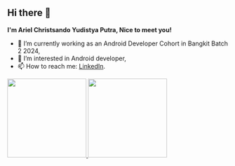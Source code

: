 ## Hi there 👋

**I'm Ariel Christsando Yudistya Putra, Nice to meet you!**  

- 🔭 I’m currently working as an Android Developer Cohort in Bangkit Batch 2 2024,
- 🌱 I’m interested in Android developer,
- 📫 How to reach me: [LinkedIn](www.linkedin.com/in/ariel-christsando-a5a940282).

<p align="left">
<a href="https://github.com/penuliscode">
  <img height="180em" src="https://github-readme-stats-eight-theta.vercel.app/api?username=penuliscode&show_icons=true&theme=algolia&include_all_commits=true&count_private=true"/>
  <img height="180em" src="https://github-readme-stats-eight-theta.vercel.app/api/top-langs/?username=penuliscode&layout=compact&layout=compact&theme=algolia"/>
</a>
</p>
